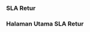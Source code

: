 ### SLA Retur

<!-- <b>_List Seller_</b> merupakan fitur yang menampilkan seluruh resi yang telah melakukan transaksi pada platform [JuraganCOD.com](https://juragancod.com) -->

### Halaman Utama SLA Retur

<!-- Halaman akan menampilkan data resi yang terdaftar pada JuraganCOD, berikut dengan informasi detail lainnya seperti: <br>

- <b>Member</b> adalah informasi akun yang melakukan transaksi order
- <b>Pesanan</b> adalah informasi nomor resi pesanan dan waktu dilakukannya transaksi
- <b>Pengirim</b> adalah informasi pengirim paket, biasanya berupa nama perorangan atau nama toko pengirim
- <b>Penerima</b> adalah informasi penerima paket
- <b>Ekspedisi </b> adalah ekspedisi yang dipilih member untuk mengirim paket

![image](list-resi.png) -->
